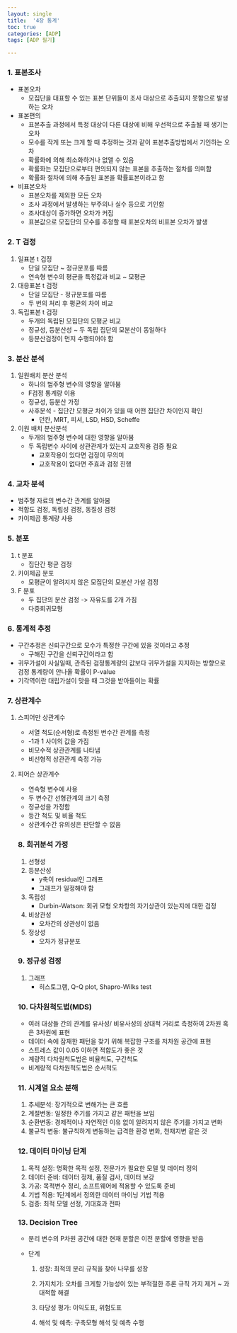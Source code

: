 ```yaml
---
layout: single
title:  '4장 통계'
toc: true
categories: [ADP]
tags: [ADP 필기]

---
```


### 1. 표본조사

- 표본오차
  - 모집단을 대표할 수 있는 표본 단위들이 조사 대상으로 추출되지 못함으로 발생하는 오차
- 표본편의
  - 표본추출 과정에서 특정 대상이 다른 대상에 비해 우선적으로 추출될 때 생기는 오차
  - 모수를 작게 또는 크게 할 때 추정하는 것과 같이 표본추출방법에서 기인하는 오차
  - 확률화에 의해 최소화하거나 없앨 수 있음
  - 확률화는 모집단으로부터 편의되지 않는 표본을 추출하는 절차를 의미함
  - 확률화 절차에 의해 추출된 표본을 확률표본이라고 함
- 비표본오차
  - 표본오차를 제외한 모든 오차
  - 조사 과정에서 발생하는 부주의나 실수 등으로 기인함
  - 조사대상이 증가하면 오차가 커짐
  - 표본값으로 모집단의 모수를 추정할 때 표본오차의 비표본 오차가 발생

### 2. T 검정

1. 일표본 t 검정
   - 단일 모집단 ~ 정규분포를 따름
   - 연속형 변수의 평균을 특정값과 비교 ~ 모평균
2. 대응표본 t 검정
   - 단일 모집단 - 정규분포를 따름
   - 두 번의 처리 후 평균의 차이 비교
3. 독립표본 t 검정
   - 두개의 독립된 모집단의 모평균 비교
   - 정규성, 등분산성 ~ 두 독립 집단의 모분산이 동일하다
   - 등분산검정이 먼저 수행되어야 함

### 3. 분산 분석

1. 일원배치 분산 분석
   - 하나의 범주형 변수의 영향을 알아봄
   - F검정 통계량 이용
   - 정규성, 등분산 가정
   - 사후분석 - 집단간 모평균 차이가 있을 때 어떤 집단간 차이인지 확인
     - 던칸, MRT, 피셔, LSD, HSD, Scheffe
2. 이원 배치 분산분석
   - 두개의 범주형 변수에 대한 영향을 알아봄
   - 두 독립변수 사이에 상관관계가 있는지 교호작용 검증 필요
     - 교호작용이 있다면 검정이 무의미
     - 교호작용이 없다면 주효과 검정 진행

### 4. 교차 분석

- 범주형 자료의 변수간 관계를 알아봄
- 적합도 검정, 독립성 검정, 동질성 검정
- 카이제곱 통계량 사용

### 5. 분포

1. t 분포
   - 집단간 평균 검정
2. 카이제곱 분포
   - 모평균이 알려지지 않은 모집단의 모분산 가설 검정
3. F 분포
   - 두 집단의 분산 검정 -> 자유도를 2개 가짐
   - 다중회귀모형

### 6. 통계적 추정

- 구간추정은 신뢰구간으로 모수가 특정한 구간에 있을 것이라고 추정
  - 구해진 구간을 신뢰구간이라고 함
- 귀무가설이 사실일때, 관측된 검정통계량의 값보다 귀무가설을 지지하는 방향으로 검정 통계량이 안나올 확률이 P-value
- 기각역이란 대립가설이 맞을 때 그것을 받아들이는 확률

### 7. 상관계수

1. 스피어만 상관계수

   - 서열 척도(순서형)로 측정된 변수간 관계를 측정
   - -1과 1 사이의 값을 가짐
   - 비모수적 상관관계를 나타냄
   - 비선형적 상관관계 측정 가능

2. 피어슨 상관계수

   - 연속형 변수에 사용
   - 두 변수간 선형관계의 크기 측정
   - 정규성을 가정함
   - 등간 척도 및 비율 척도
   - 상관계수간 유의성은 판단할 수 없음

   ### 8. 회귀분석 가정

   1. 선형성
   2. 등분산성
      - y축이 residual인 그래프
      - 그래프가 일정해야 함
   3. 독립성
      - Durbin-Watson: 회귀 모형 오차항의 자기상관이 있는지에 대한 검정
   4. 비상관성
      - 오차간의 상관성이 없음
   5. 정상성
      - 오차가 정규분포

   ### 9. 정규성 검정

   1. 그래프
      - 히스토그램, Q-Q plot, Shapro-Wilks test

   ### 10. 다차원척도법(MDS)

   - 여러 대상들 간의 관계를 유사성/ 비유사성의 상대적 거리로 측정하여 2차원 혹은 3차원에 표현
   - 데이터 속에 잠재한 패턴을 찾기 위해 복잡한 구조를 저차원 공간에 표현
   - 스트레스 값이 0.05 이하면 적합도가 좋은 것
   - 계량적 다차원척도법은 비율척도, 구간척도
   - 비계량적 다차원척도법은 순서척도

   ### 11. 시계열 요소 분해

   1. 추세분석: 장기적으로 변해가는 큰 흐름
   2. 계절변동: 일정한 주기를 가지고 같은 패턴을 보임
   3. 순환변동: 경제적이나 자연적인 이유 없이 알려지지 않은 주기를 가지고 변화
   4. 불규칙 변동: 불규칙하게 변동하는 급격한 환경 변화, 천재지변 같은 것

   

   ### 12. 데이터 마이닝 단계

   1. 목적 설정: 명확한 목적 설정, 전문가가 필요한 모델 및 데이터 정의
   2. 데이터 준비: 데이터 정제, 품질 검사, 데이터 보강
   3. 가공: 목적변수 정리, 소프트웨어에 적용할 수 있도록 준비
   4. 기법 적용: 1단계에서 정의한 데이터 마이닝 기법 적용
   5. 검증: 최적 모델 선정, 기대효과 전파

   

   ### 13. Decision Tree

   - 분리 변수의 P차원 공간에 대한 현재 분할은 이전 분할에 영향을 받음

   - 단계

     1. 성장: 최적의 분리 규칙을 찾아 나무를 성장

     2. 가지치기: 오차를 크게할 가능성이 있는 부적절한 추론 규칙 가지 제거 ~ 과대적합 해결

     3. 타당성 평가: 이익도표, 위험도표

     4. 해석 및 예측: 구축모형 해석 및 예측 수행

   

   

   

   